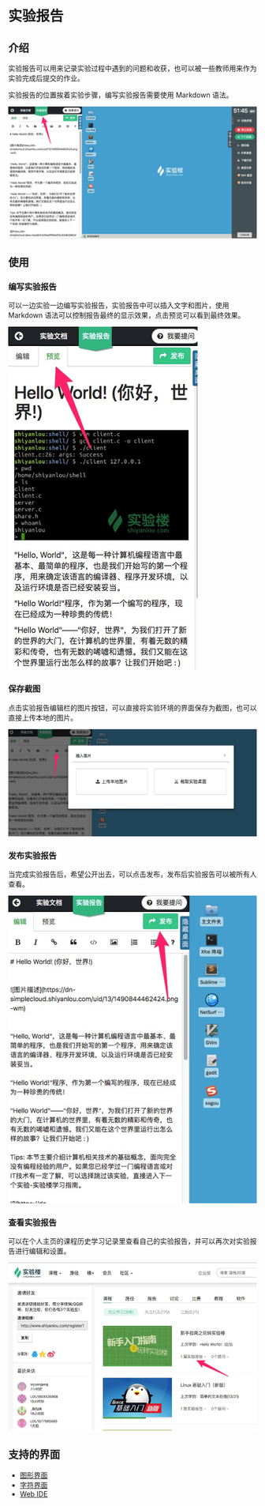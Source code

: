 # 实验报告

## 介绍

实验报告可以用来记录实验过程中遇到的问题和收获，也可以被一些教师用来作为实验完成后提交的作业。

实验报告的位置挨着实验步骤，编写实验报告需要使用 Markdown 语法。

![labreport](../images/labreport.jpg)

## 使用

### 编写实验报告

可以一边实验一边编写实验报告，实验报告中可以插入文字和图片，使用 Markdown 语法可以控制报告最终的显示效果，点击预览可以看到最终效果。

![labreportpreview](../images/labreportpreview.jpg)

### 保存截图

点击实验报告编辑栏的图片按钮，可以直接将实验环境的界面保存为截图，也可以直接上传本地的图片。

![labreport](../images/labreportscreenshot.jpg)

### 发布实验报告

当完成实验报告后，希望公开出去，可以点击发布，发布后实验报告可以被所有人查看。

![labreport](../images/labreportpublish.jpg)

### 查看实验报告

可以在个人主页的课程历史学习记录里查看自己的实验报告，并可以再次对实验报告进行编辑和设置。

![labreport](../images/labreportscheck.jpg)


## 支持的界面

* [图形界面](../feature/desktop.md)
* [字符界面](../feature/terminal.md)
* [Web IDE](../feature/webide.md)
